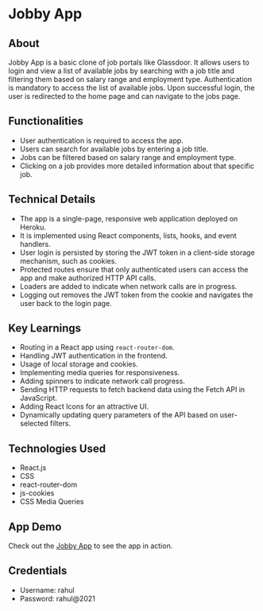 # Jobby App

## About
Jobby App is a basic clone of job portals like Glassdoor. It allows users to login and view a list of available jobs by searching with a job title and filtering them based on salary range and employment type. Authentication is mandatory to access the list of available jobs. Upon successful login, the user is redirected to the home page and can navigate to the jobs page.

## Functionalities
- User authentication is required to access the app.
- Users can search for available jobs by entering a job title.
- Jobs can be filtered based on salary range and employment type.
- Clicking on a job provides more detailed information about that specific job.

## Technical Details
- The app is a single-page, responsive web application deployed on Heroku.
- It is implemented using React components, lists, hooks, and event handlers.
- User login is persisted by storing the JWT token in a client-side storage mechanism, such as cookies.
- Protected routes ensure that only authenticated users can access the app and make authorized HTTP API calls.
- Loaders are added to indicate when network calls are in progress.
- Logging out removes the JWT token from the cookie and navigates the user back to the login page.

## Key Learnings
- Routing in a React app using `react-router-dom`.
- Handling JWT authentication in the frontend.
- Usage of local storage and cookies.
- Implementing media queries for responsiveness.
- Adding spinners to indicate network call progress.
- Sending HTTP requests to fetch backend data using the Fetch API in JavaScript.
- Adding React Icons for an attractive UI.
- Dynamically updating query parameters of the API based on user-selected filters.

## Technologies Used
- React.js
- CSS
- react-router-dom
- js-cookies
- CSS Media Queries

## App Demo
Check out the [Jobby App](https://example.com) to see the app in action.

## Credentials
- Username: rahul
- Password: rahul@2021
